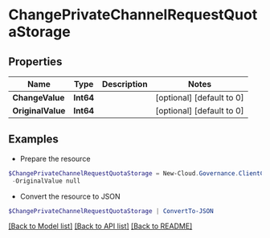 # ChangePrivateChannelRequestQuotaStorage
## Properties

Name | Type | Description | Notes
------------ | ------------- | ------------- | -------------
**ChangeValue** | **Int64** |  | [optional] [default to 0]
**OriginalValue** | **Int64** |  | [optional] [default to 0]

## Examples

- Prepare the resource
```powershell
$ChangePrivateChannelRequestQuotaStorage = New-Cloud.Governance.ClientChangePrivateChannelRequestQuotaStorage  -ChangeValue null `
 -OriginalValue null
```

- Convert the resource to JSON
```powershell
$ChangePrivateChannelRequestQuotaStorage | ConvertTo-JSON
```

[[Back to Model list]](../README.md#documentation-for-models) [[Back to API list]](../README.md#documentation-for-api-endpoints) [[Back to README]](../README.md)

